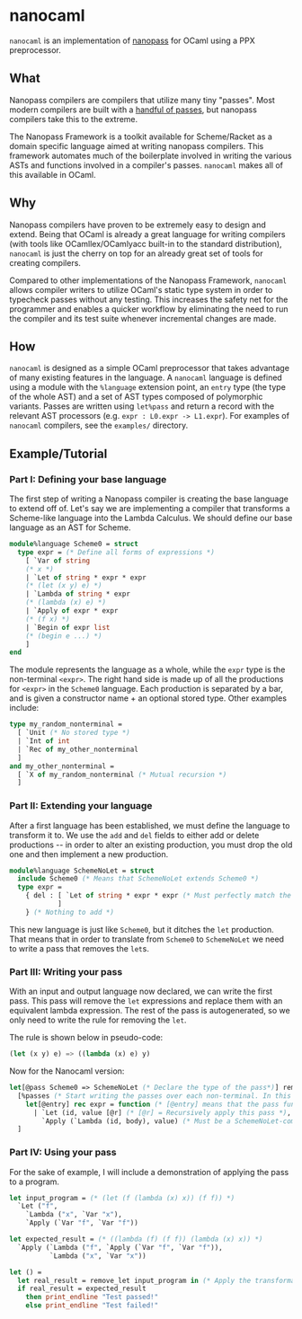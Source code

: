 # nanocaml
`nanocaml` is an implementation of [nanopass](http://nanopass.org/) for OCaml using a PPX preprocessor.

## What
Nanopass compilers are compilers that utilize many tiny "passes". Most modern compilers are built with a [handful of passes](https://gcc.gnu.org/onlinedocs/gccint/Passes.html), but nanopass compilers take this to the extreme.

The Nanopass Framework is a toolkit available for Scheme/Racket as a domain specific language aimed at writing nanopass compilers. This framework automates much of the boilerplate involved in writing the various ASTs and functions involved in a compiler's passes. `nanocaml` makes all of this available in OCaml.

## Why
Nanopass compilers have proven to be extremely easy to design and extend. Being that OCaml is already a great language for writing compilers (with tools like OCamllex/OCamlyacc built-in to the standard distribution), `nanocaml` is just the cherry on top for an already great set of tools for creating compilers.

Compared to other implementations of the Nanopass Framework, `nanocaml` allows compiler writers to utilize OCaml's static type system in order to typecheck passes without any testing. This increases the safety net for the programmer and enables a quicker workflow by eliminating the need to run the compiler and its test suite whenever incremental changes are made.

## How
`nanocaml` is designed as a simple OCaml preprocessor that takes advantage of many existing features in the language. A `nanocaml` language is defined using a module with the `%language` extension point, an `entry` type (the type of the whole AST) and a set of AST types composed of polymorphic variants. Passes are written using `let%pass` and return a record with the relevant AST processors (e.g. `expr : L0.expr -> L1.expr`). For examples of `nanocaml` compilers, see the `examples/` directory.

## Example/Tutorial

### Part I: Defining your base language

The first step of writing a Nanopass compiler is creating the base language to extend off of. Let's say we are implementing a compiler that transforms a Scheme-like language into the Lambda Calculus. We should define our base language as an AST for Scheme.

```ocaml
module%language Scheme0 = struct
  type expr = (* Define all forms of expressions *)
    [ `Var of string
    (* x *)
    | `Let of string * expr * expr
    (* (let (x y) e) *)
    | `Lambda of string * expr
    (* (lambda (x) e) *)
    | `Apply of expr * expr
    (* (f x) *)
    | `Begin of expr list
    (* (begin e ...) *)
    ]
end
```

The module represents the language as a whole, while the `expr` type is the non-terminal `<expr>`. The right hand side is made up of all the productions for `<expr>` in the `Scheme0` language. Each production is separated by a bar, and is given a constructor name + an optional stored type. Other examples include:
```ocaml
type my_random_nonterminal =
  [ `Unit (* No stored type *)
  | `Int of int
  | `Rec of my_other_nonterminal
  ]
and my_other_nonterminal =
  [ `X of my_random_nonterminal (* Mutual recursion *)
  ]
```

### Part II: Extending your language

After a first language has been established, we must define the language to transform it to. We use the `add` and `del` fields to either add or delete productions -- in order to alter an existing production, you must drop the old one and then implement a new production.

```ocaml
module%language SchemeNoLet = struct
  include Scheme0 (* Means that SchemeNoLet extends Scheme0 *)
  type expr =
    { del : [ `Let of string * expr * expr (* Must perfectly match the existing production rule *)
            ]
    } (* Nothing to add *)
```

This new language is just like `Scheme0`, but it ditches the `let` production. That means that in order to translate from `Scheme0` to `SchemeNoLet` we need to write a pass that removes the `let`s.

### Part III: Writing your pass

With an input and output language now declared, we can write the first pass. This pass will remove the `let` expressions and replace them with an equivalent lambda expression. The rest of the pass is autogenerated, so we only need to write the rule for removing the `let`.

The rule is shown below in pseudo-code:

```scheme
(let (x y) e) => ((lambda (x) e) y)
```

Now for the Nanocaml version:

```ocaml
let[@pass Scheme0 => SchemeNoLet (* Declare the type of the pass*)] remove_let =
  [%passes (* Start writing the passes over each non-terminal. In this case, we only have [expr] *)
    let[@entry] rec expr = function (* [@entry] means that the pass function will take an entry and recurse from there *)
      | `Let (id, value [@r] (* [@r] = Recursively apply this pass *), body [@r]) -> (* Matches the Scheme0 let expression *)
        `Apply (`Lambda (id, body), value) (* Must be a SchemeNoLet-compatible AST *)
  ]
```

### Part IV: Using your pass

For the sake of example, I will include a demonstration of applying the pass to a program.

```ocaml
let input_program = (* (let (f (lambda (x) x)) (f f)) *)
  `Let ("f",
    `Lambda ("x", `Var "x"),
    `Apply (`Var "f", `Var "f"))

let expected_result = (* ((lambda (f) (f f)) (lambda (x) x)) *)
  `Apply (`Lambda ("f", `Apply (`Var "f", `Var "f")),
          `Lambda ("x", `Var "x"))

let () =
  let real_result = remove_let input_program in (* Apply the transformation to a Scheme0-compatible AST *)
  if real_result = expected_result
    then print_endline "Test passed!"
    else print_endline "Test failed!"
```
